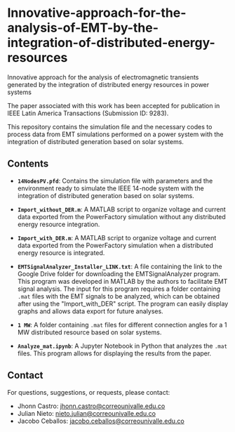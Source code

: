 # Innovative-approach-for-the-analysis-of-EMT-by-the-integration-of-distributed-energy-resources
Innovative approach for the analysis of electromagnetic transients generated by the integration of distributed energy resources in power systems

The paper associated with this work has been accepted for publication in IEEE Latin America Transactions (Submission ID: 9283).

This repository contains the simulation file and the necessary codes to process data from EMT simulations performed on a power system with the integration of distributed generation based on solar systems.

## Contents

- **`14NodesPV.pfd`**: Contains the simulation file with parameters and the environment ready to simulate the IEEE 14-node system with the integration of distributed generation based on solar systems.

- **`Import_without_DER.m`**: A MATLAB script to organize voltage and current data exported from the PowerFactory simulation without any distributed energy resource integration.

- **`Import_with_DER.m`**: A MATLAB script to organize voltage and current data exported from the PowerFactory simulation when a distributed energy resource is integrated.

- **`EMTSignalAnalyzer_Installer_LINK.txt`**: A file containing the link to the Google Drive folder for downloading the EMTSignalAnalyzer program. This program was developed in MATLAB by the authors to facilitate EMT signal analysis. The input for this program requires a folder containing `.mat` files with the EMT signals to be analyzed, which can be obtained after using the "Import_with_DER" script. The program can easily display graphs and allows data export for future analyses.


- **`1 MW`**: A folder containing `.mat` files for different connection angles for a 1 MW distributed resource based on solar systems.

- **`Analyze_mat.ipynb`**: A Jupyter Notebook in Python that analyzes the `.mat` files. This program allows for displaying the results from the paper.

## Contact

For questions, suggestions, or requests, please contact:

- Jhonn Castro: [jhonn.castro@correounivalle.edu.co](mailto:jhonn.castro@correounivalle.edu.co)
- Julian Nieto: [nieto.julian@correounivalle.edu.co](mailto:nieto.julian@correounivalle.edu.co)
- Jacobo Ceballos: [jacobo.ceballos@correounivalle.edu.co](mailto:jacobo.ceballos@correounivalle.edu.co)
